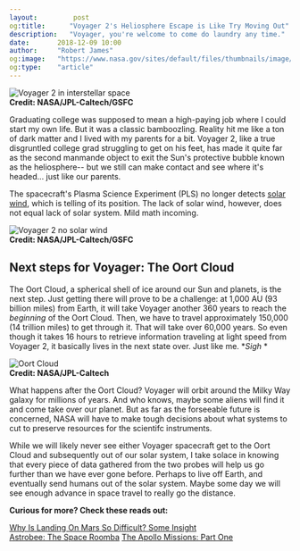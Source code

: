 ```yaml
---
layout:         post
og:title:      "Voyager 2's Heliosphere Escape is Like Try Moving Out"
description:   "Voyager, you're welcome to come do laundry any time."
date:       2018-12-09 10:00
author:     "Robert James"
og:image:   "https://www.nasa.gov/sites/default/files/thumbnails/image/pia22835a_20181206_voyager_in_interstellar_space_annotated_1920x1080_72dpi-final.png"
og:type:    "article"
---
```


![Voyager 2 in interstellar space](https://www.nasa.gov/sites/default/files/thumbnails/image/pia22835a_20181206_voyager_in_interstellar_space_annotated_1920x1080_72dpi-final.png)  
**Credit: NASA/JPL-Caltech/GSFC**

Graduating college was supposed to mean a high-paying job where I could start my own life. But it was a classic bamboozling. Reality hit me like a ton of dark matter and I lived with my parents for a bit. Voyager 2, like a true disgruntled college grad struggling to get on his feet, has made it quite far as the second manmande object to exit the Sun's protective bubble known as the heliosphere-- but we still can make contact and see where it's headed... just like our parents.  
  
The spacecraft's Plasma Science Experiment (PLS) no longer detects [solar wind](https://inspiredspace.blog/Parker-Solar-Probe.html#some-background-what-the-heck-is-solar-wind-and-why-is-it-so-important), which is telling of its position. The lack of solar wind, however, does not equal lack of solar system. Mild math incoming. 

![Voyager 2 no solar wind](https://www.nasa.gov/sites/default/files/thumbnails/image/pia22924-640.gif)  
**Credit: NASA/JPL-Caltech/GSFC**

## Next steps for Voyager: The Oort Cloud

The Oort Cloud, a spherical shell of ice around our Sun and planets, is the next step. Just getting there will prove to be a challenge: at 1,000 AU (93 billion miles) from Earth, it will take Voyager another 360 years to reach the *beginning* of the Oort Cloud. Then, we have to travel approximately 150,000 (14 trillion miles) to get through it. That will take over 60,000 years. So even though it takes 16 hours to retrieve information traveling at light speed from Voyager 2, it basically lives in the next state over. Just like me. **Sigh* *  
  
![Oort Cloud](https://solarsystem.nasa.gov/system/resources/detail_files/492_OortCloud_pia17046red-full.jpg)  
**Credit: NASA/JPL-Caltech**
  
What happens after the Oort Cloud? Voyager will orbit around the Milky Way galaxy for millions of years. And who knows, maybe some aliens will find it and come take over our planet. But as far as the forseeable future is concerned, NASA will have to make tough decisions about what systems to cut to preserve resources for the scientifc instruments.  
  
While we will likely never see either Voyager spacecraft get to the Oort Cloud and subsequently out of our solar system, I take solace in knowing that every piece of data gathered from the two probes will help us go further than we have ever gone before. Perhaps to live off Earth, and eventually send humans out of the solar system. Maybe some day we will see enough advance in space travel to really go the distance.  

**Curious for more? Check these reads out:**

[Why Is Landing On Mars So Difficult? Some Insight](https://inspiredspace.blog/Why-is-Landing-On-Mars-So-Difficult-Some-InSight.html)  
[Astrobee: The Space Roomba](https://inspiredspace.blog/Astrobee-Roomba-for-Astronauts.html)
[The Apollo Missions: Part One](https://inspiredspace.blog/Apollo-Moon-Missions-The-Ambitious-Experiment.html)
  
<!-- ### Sources

https://solarsystem.nasa.gov/solar-system/oort-cloud/overview/
https://gizmodo.com/its-official-voyager-2-has-entered-interstellar-space-1830981729
https://www.space.com/42686-voyager-2-in-interstellar-space-whats-next.html
https://voyager.jpl.nasa.gov/

-->